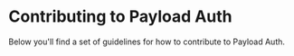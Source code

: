# Contributing to Payload Auth

Below you'll find a set of guidelines for how to contribute to Payload Auth.
